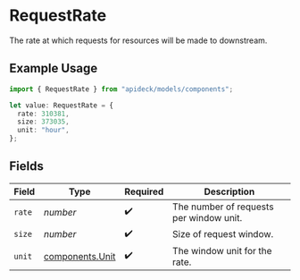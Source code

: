# RequestRate

The rate at which requests for resources will be made to downstream.

## Example Usage

```typescript
import { RequestRate } from "apideck/models/components";

let value: RequestRate = {
  rate: 310381,
  size: 373035,
  unit: "hour",
};
```

## Fields

| Field                                              | Type                                               | Required                                           | Description                                        |
| -------------------------------------------------- | -------------------------------------------------- | -------------------------------------------------- | -------------------------------------------------- |
| `rate`                                             | *number*                                           | :heavy_check_mark:                                 | The number of requests per window unit.            |
| `size`                                             | *number*                                           | :heavy_check_mark:                                 | Size of request window.                            |
| `unit`                                             | [components.Unit](../../models/components/unit.md) | :heavy_check_mark:                                 | The window unit for the rate.                      |